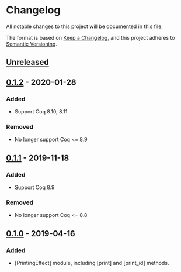 # Changelog
All notable changes to this project will be documented in this file.

The format is based on [Keep a Changelog](https://keepachangelog.com/en/1.0.0/),
and this project adheres to [Semantic Versioning](https://semver.org/spec/v2.0.0.html).

## [Unreleased]

## [0.1.2] - 2020-01-28

### Added
- Support Coq 8.10, 8.11

### Removed
- No longer support Coq <= 8.9

## [0.1.1] - 2019-11-18
### Added
- Support Coq 8.9

### Removed
- No longer support Coq <= 8.8

## [0.1.0] - 2019-04-16
### Added
- [PrintingEffect] module, including [print] and [print_id] methods.

[Unreleased]: https://github.com/coq-community/reduction-effects/compare/v0.1.1...master
[0.1.2]: https://github.com/coq-community/reduction-effects/compare/v0.1.1...v0.1.2
[0.1.1]: https://github.com/coq-community/reduction-effects/compare/v0.1.0...v0.1.1
[0.1.0]: https://github.com/coq-community/reduction-effects/releases/tag/v0.1.0
